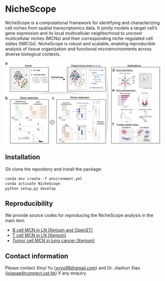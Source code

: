 # NicheScope
NicheScope is a computational framework for identifying and characterizing cell niches from spatial transcriptomics data. It jointly models a target cell’s gene expression and its local multicellular neighborhood to uncover multicellular niches (MCNs) and their corresponding niche-regulated cell states (NRCSs). NicheScope is robust and scalable, enabling reproducible analysis of tissue organization and functional microenvironments across diverse biological contexts.

![image](https://github.com/xinyiyu/NicheScope/blob/main/nichescope_demo.jpg)

## Installation
Git clone the repository and install the package:
```
conda env create -f environment.yml
conda activate NicheScope
python setup.py develop
```

## Reproducibility
We provide source codes for reproducing the NicheScope analysis in the main text:
* [B cell MCN in LN (Xenium and OpenST)](https://github.com/xinyiyu/NicheScope/blob/main/notebooks/Xenium_OpenST_LN_B.ipynb)
* [T cell MCN in LN (Xenium)](https://github.com/xinyiyu/NicheScope/blob/main/notebooks/Xenium_LN_T.ipynb)
* [Tumor cell MCN in lung cancer (Xenium)](https://github.com/xinyiyu/NicheScope/blob/main/notebooks/Xenium_lung_tumor.ipynb)
<!-- * [TLS and stromal cell MCN in lung cancer (Xenium)](https://github.com/xinyiyu/NicheScope/blob/main/notebooks/Xenium_lung_TLS_stromal.ipynb)
 -->
## Contact information
Please contact Xinyi Yu (xyyu98@gmail.com) and Dr. Jiashun Xiao (jxiaoae@connect.ust.hk) if any enquiry.
